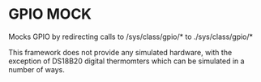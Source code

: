 # GPIO MOCK

Mocks GPIO by redirecting calls to /sys/class/gpio/* to ./sys/class/gpio/*

This framework does not provide any simulated hardware, with the exception of DS18B20 digital thermomters which can be
simulated in a number of ways. 